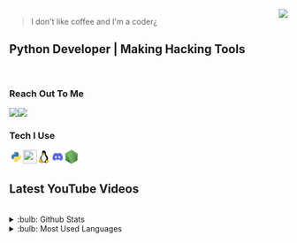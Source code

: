 <img src="https://media.giphy.com/media/TOWeGr70V2R1K/giphy.gif" align="right" height="290" />

>I don't like coffee and I'm a coder¿

## Python Developer | Making Hacking Tools

<br>

### Reach Out To Me

[<img height="22" src="https://unpkg.com/simple-icons@v6/icons/youtube.svg" align="left"/>][youtube]
[<img height="22" src="https://unpkg.com/simple-icons@v6/icons/instagram.svg" align="left"/>][instagram]

<br />

### Tech I Use
<img src="https://raw.githubusercontent.com/github/explore/80688e429a7d4ef2fca1e82350fe8e3517d3494d/topics/python/python.png" height="25" width="25"><img src="https://icons.iconarchive.com/icons/froyoshark/enkel/128/iTerm-icon.png" height="25" width="25"><img src="https://raw.githubusercontent.com/github/explore/80688e429a7d4ef2fca1e82350fe8e3517d3494d/topics/linux/linux.png" height="25" width="25"><img src="https://raw.githubusercontent.com/github/explore/80688e429a7d4ef2fca1e82350fe8e3517d3494d/topics/discord/discord.png" height="25" width="25"><img src="https://raw.githubusercontent.com/github/explore/80688e429a7d4ef2fca1e82350fe8e3517d3494d/topics/nodejs/nodejs.png" height="25" width="25">


## Latest YouTube Videos

<!-- YOUTUBE:START -->
<!-- YOUTUBE:END -->

<br />

<details>
<summary>:bulb: Github Stats</summary>
<img src="https://github-readme-stats.vercel.app/api?username=shlimazl1337&theme=radical" >
</details>

<details>
<summary>:bulb:  Most Used Languages</summary>
<img src="https://github-readme-stats.vercel.app/api/top-langs/?username=shlimazl1337&layout=compact" >
</details>


[youtube]: https://www.youtube.com/channel/UC5xrD4EqBRtlQnMfyTIJ72Q
[instagram]: https://www.instagram.com/bencoksanslibirinsanim
